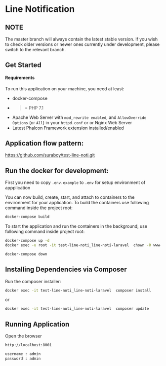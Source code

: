 Line Notification
======

NOTE
----
The master branch will always contain the latest stable version. If you wish to check older versions or newer ones currently under development, please switch to the relevant branch.

Get Started
-----------

#### Requirements

To run this application on your machine, you need at least:

* docker-compose
* >= PHP 7.1
* Apache Web Server with `mod_rewrite enabled`, and `AllowOverride Options` (or `All`) in your `httpd.conf` or or Nginx Web Server
* Latest Phalcon Framework extension installed/enabled


Application flow pattern:
---------------------
https://github.com/suraboy/test-line-noti.git

Run the docker for development:
---------------------
First you need to copy `.env.example` to `.env` for setup environment of appplication

You can now build, create, start, and attach to containers to the environment for your application. To build the containers use following command inside the project root:

```bash
docker-compose build
```

To start the application and run the containers in the background, use following command inside project root:

```bash
docker-compose up -d
docker exec -u root -it test-line-noti_line-noti-laravel  chown -R www-data:www-data /var/www/html
```
```bash
docker-compose down
```

Installing Dependencies via Composer
------------------------------------
Run the composer installer:

```bash
docker exec -it test-line-noti_line-noti-laravel  composer install
```
or
```bash
docker exec -it test-line-noti_line-noti-laravel  composer update
```

Running Application
------------------------------------
Open the browser
```bash
http://localhost:8001
```
```bash
username : admin 
password : admin
```

